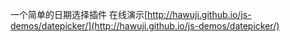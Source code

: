 一个简单的日期选择插件
在线演示[http://hawuji.github.io/js-demos/datepicker/](http://hawuji.github.io/js-demos/datepicker/)
